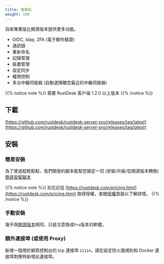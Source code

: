 ```yaml
---
title: 專業版
weight: 100
---
```


自架專業版比開源版本提供更多功能。

- OIDC, ldap, 2FA (電子郵件驗證)
- 通訊錄
- 重新命名
- 記錄管理
- 裝置管理
- 設定同步
- 權限控制
- 多台中繼伺服器 (自動選擇離您最近的中繼伺服器)

{{% notice note %}}
需要 RustDesk 客戶端 1.2.0 以上版本
{{% /notice %}}

## 下載

[https://github.com/rustdesk/rustdesk-server-pro/releases/tag/latest](https://github.com/rustdesk/rustdesk-server-pro/releases/tag/latest)

## 安裝

### 簡易安裝

為了使過程輕鬆點，我們開發的腳本能幫您搞定一切 (安裝/升級/從開源版本轉換) [簡易安裝腳本](https://rustdesk.com/docs/en/self-host/rustdesk-server-pro/installscript/)

{{% notice note %}}
別忘記從 [https://rustdesk.com/pricing.html](https://rustdesk.com/pricing.html) 取得授權，查閱[授權](/docs/zh-tw/self-host/rustdesk-server-pro/license)頁面以了解詳情。
{{% /notice %}}

### 手動安裝

幾乎與[開源版本](/docs/zh-tw/self-host/install/)相同，只是注意換成`Pro`版本的軟體。

### 額外連接埠 (或使用 Proxy)

新增一個用於網頁控制台的 tcp 連接埠 `21114`，請在設定防火牆規則和 Docker 連接埠對應時新增此連接埠。

